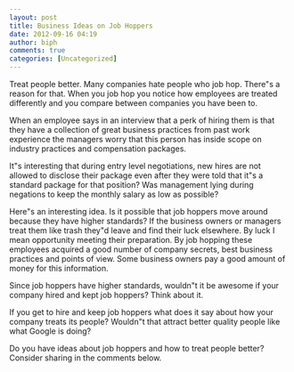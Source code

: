 ```yaml
---
layout: post
title: Business Ideas on Job Hoppers
date: 2012-09-16 04:19
author: biph
comments: true
categories: [Uncategorized]
---
```

<p>Treat people better. Many companies hate people who job hop. There"s a reason for that. When you job hop you notice how employees are treated differently and you compare between companies you have been to. </p>
<p>When an employee says in an interview that a perk of hiring them is that they have a collection of great business practices from past work experience the managers worry that this person has inside scope on industry practices and compensation packages. </p>
<p>It"s interesting that during entry level negotiations, new hires are not allowed to disclose their package even after they were told that it"s a standard package for that position? Was management lying during negations to keep the monthly salary as low as possible?</p>
<p>Here"s an interesting idea. Is it possible that job hoppers move around because they have higher standards? If the business owners or managers treat them like trash they"d leave and find their luck elsewhere. By luck I mean opportunity meeting their preparation. By job hopping these employees acquired a good number of company secrets, best business practices and points of view. Some business owners pay a good amount of money for this information. </p>
<p>Since job hoppers have higher standards, wouldn"t it be awesome if your company hired and kept job hoppers? Think about it. </p>
<p>If you get to hire and keep job hoppers what does it say about how your company treats its people? Wouldn"t that attract better quality people like what Google is doing?</p>
<p>Do you have ideas about job hoppers and how to treat people better? Consider sharing in the comments below.</p>
